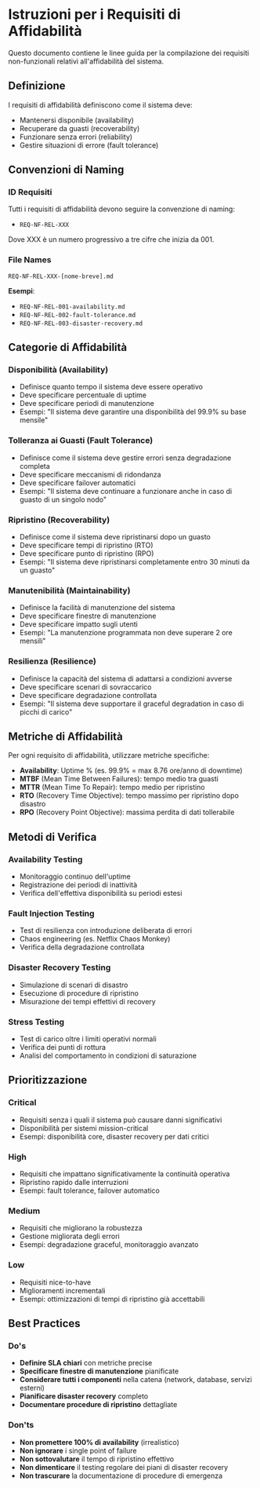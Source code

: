 # Istruzioni per i Requisiti di Affidabilità

Questo documento contiene le linee guida per la compilazione dei requisiti non-funzionali relativi all'affidabilità del sistema.

## Definizione

I requisiti di affidabilità definiscono come il sistema deve:
- Mantenersi disponibile (availability)
- Recuperare da guasti (recoverability)
- Funzionare senza errori (reliability)
- Gestire situazioni di errore (fault tolerance)

## Convenzioni di Naming

### ID Requisiti
Tutti i requisiti di affidabilità devono seguire la convenzione di naming:
- `REQ-NF-REL-XXX`

Dove XXX è un numero progressivo a tre cifre che inizia da 001.

### File Names
`REQ-NF-REL-XXX-[nome-breve].md`

**Esempi**:
- `REQ-NF-REL-001-availability.md`
- `REQ-NF-REL-002-fault-tolerance.md`
- `REQ-NF-REL-003-disaster-recovery.md`

## Categorie di Affidabilità

### Disponibilità (Availability)
- Definisce quanto tempo il sistema deve essere operativo
- Deve specificare percentuale di uptime
- Deve specificare periodi di manutenzione
- Esempi: "Il sistema deve garantire una disponibilità del 99.9% su base mensile"

### Tolleranza ai Guasti (Fault Tolerance)
- Definisce come il sistema deve gestire errori senza degradazione completa
- Deve specificare meccanismi di ridondanza
- Deve specificare failover automatici
- Esempi: "Il sistema deve continuare a funzionare anche in caso di guasto di un singolo nodo"

### Ripristino (Recoverability)
- Definisce come il sistema deve ripristinarsi dopo un guasto
- Deve specificare tempi di ripristino (RTO)
- Deve specificare punto di ripristino (RPO)
- Esempi: "Il sistema deve ripristinarsi completamente entro 30 minuti da un guasto"

### Manutenibilità (Maintainability)
- Definisce la facilità di manutenzione del sistema
- Deve specificare finestre di manutenzione
- Deve specificare impatto sugli utenti
- Esempi: "La manutenzione programmata non deve superare 2 ore mensili"

### Resilienza (Resilience)
- Definisce la capacità del sistema di adattarsi a condizioni avverse
- Deve specificare scenari di sovraccarico
- Deve specificare degradazione controllata
- Esempi: "Il sistema deve supportare il graceful degradation in caso di picchi di carico"

## Metriche di Affidabilità

Per ogni requisito di affidabilità, utilizzare metriche specifiche:

- **Availability**: Uptime % (es. 99.9% = max 8.76 ore/anno di downtime)
- **MTBF** (Mean Time Between Failures): tempo medio tra guasti
- **MTTR** (Mean Time To Repair): tempo medio per ripristino
- **RTO** (Recovery Time Objective): tempo massimo per ripristino dopo disastro
- **RPO** (Recovery Point Objective): massima perdita di dati tollerabile

## Metodi di Verifica

### Availability Testing
- Monitoraggio continuo dell'uptime
- Registrazione dei periodi di inattività
- Verifica dell'effettiva disponibilità su periodi estesi

### Fault Injection Testing
- Test di resilienza con introduzione deliberata di errori
- Chaos engineering (es. Netflix Chaos Monkey)
- Verifica della degradazione controllata

### Disaster Recovery Testing
- Simulazione di scenari di disastro
- Esecuzione di procedure di ripristino
- Misurazione dei tempi effettivi di recovery

### Stress Testing
- Test di carico oltre i limiti operativi normali
- Verifica dei punti di rottura
- Analisi del comportamento in condizioni di saturazione

## Prioritizzazione

### Critical
- Requisiti senza i quali il sistema può causare danni significativi
- Disponibilità per sistemi mission-critical
- Esempi: disponibilità core, disaster recovery per dati critici

### High
- Requisiti che impattano significativamente la continuità operativa
- Ripristino rapido dalle interruzioni
- Esempi: fault tolerance, failover automatico

### Medium
- Requisiti che migliorano la robustezza
- Gestione migliorata degli errori
- Esempi: degradazione graceful, monitoraggio avanzato

### Low
- Requisiti nice-to-have
- Miglioramenti incrementali
- Esempi: ottimizzazioni di tempi di ripristino già accettabili

## Best Practices

### Do's
- **Definire SLA chiari** con metriche precise
- **Specificare finestre di manutenzione** pianificate
- **Considerare tutti i componenti** nella catena (network, database, servizi esterni)
- **Pianificare disaster recovery** completo
- **Documentare procedure di ripristino** dettagliate

### Don'ts
- **Non promettere 100% di availability** (irrealistico)
- **Non ignorare** i single point of failure
- **Non sottovalutare** il tempo di ripristino effettivo
- **Non dimenticare** il testing regolare dei piani di disaster recovery
- **Non trascurare** la documentazione di procedure di emergenza
